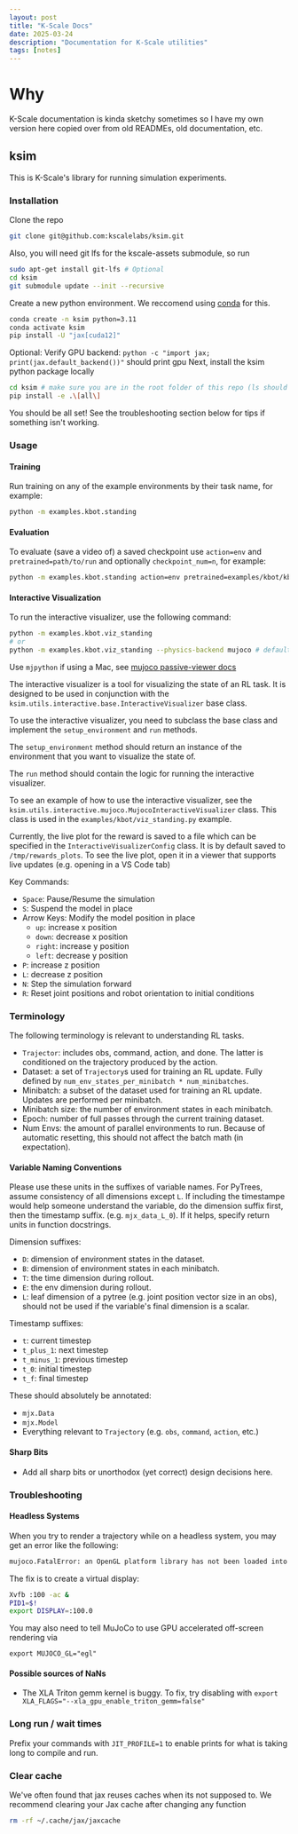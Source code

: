 ```yaml
---
layout: post
title: "K-Scale Docs"
date: 2025-03-24
description: "Documentation for K-Scale utilities"
tags: [notes]
---
```

# Why

K-Scale documentation is kinda sketchy sometimes so I have my own version here copied over from old READMEs, old documentation, etc. 

## ksim

This is K-Scale's library for running simulation experiments.

### Installation

Clone the repo

```bash
git clone git@github.com:kscalelabs/ksim.git
```

Also, you will need git lfs for the kscale-assets submodule, so run

```bash
sudo apt-get install git-lfs # Optional
cd ksim
git submodule update --init --recursive
```

Create a new python environment. We reccomend using [conda](https://www.anaconda.com/docs/getting-started/miniconda/main) for this.

```bash
conda create -n ksim python=3.11
conda activate ksim
pip install -U "jax[cuda12]"
```

Optional: Verify GPU backend: `python -c "import jax; print(jax.default_backend())"` should print gpu
Next, install the ksim python package locally

```bash
cd ksim # make sure you are in the root folder of this repo (ls should show a pyproect.toml file)
pip install -e .\[all\]
```

You should be all set! See the troubleshooting section below for tips if something isn't working.

### Usage

#### Training

Run training on any of the example environments by their task name, for example:

```bash
python -m examples.kbot.standing
```

#### Evaluation

To evaluate (save a video of) a saved checkpoint use `action=env` and `pretrained=path/to/run` and optionally `checkpoint_num=n`, for example:

```bash
python -m examples.kbot.standing action=env pretrained=examples/kbot/kbot_standing_task/run_6 checkpoint_num=5
```

#### Interactive Visualization

To run the interactive visualizer, use the following command:

```bash
python -m examples.kbot.viz_standing
# or
python -m examples.kbot.viz_standing --physics-backend mujoco # default is mjx
```

Use `mjpython` if using a Mac, see
[mujoco passive-viewer docs](https://mujoco.readthedocs.io/en/stable/python.html#passive-viewer)

The interactive visualizer is a tool for visualizing the state of an RL task. It is
designed to be used in conjunction with the `ksim.utils.interactive.base.InteractiveVisualizer`
base class.

To use the interactive visualizer, you need to subclass the base class and implement the
`setup_environment` and `run` methods.

The `setup_environment` method should return an instance of the environment
that you want to visualize the state of.

The `run` method should contain the logic for running the interactive visualizer.

To see an example of how to use the interactive visualizer, see the `ksim.utils.interactive.mujoco.MujocoInteractiveVisualizer`
class. This class is used in the `examples/kbot/viz_standing.py` example.

Currently, the live plot for the reward is saved to a file which can be specified in the `InteractiveVisualizerConfig` class. It is by default saved to `/tmp/rewards_plots`. To see the live plot, open it in a viewer that supports live updates (e.g. opening in a VS Code tab)

Key Commands:

- `Space`: Pause/Resume the simulation
- `S`: Suspend the model in place
- Arrow Keys: Modify the model position in place
  - `up`: increase x position
  - `down`: decrease x position
  - `right`: increase y position
  - `left`: decrease y position
- `P`: increase z position
- `L`: decrease z position
- `N`: Step the simulation forward
- `R`: Reset joint positions and robot orientation to initial conditions

### Terminology

The following terminology is relevant to understanding RL tasks.

- `Trajector`: includes obs, command, action, and done. The latter is
  conditioned on the trajectory produced by the action.
- Dataset: a set of `Trajectory`s used for training an RL update. Fully defined by
  `num_env_states_per_minibatch * num_minibatches`.
- Minibatch: a subset of the dataset used for training an RL update. Updates are
  performed per minibatch.
- Minibatch size: the number of environment states in each minibatch.
- Epoch: number of full passes through the current training dataset.
- Num Envs: the amount of parallel environments to run. Because of automatic
  resetting, this should not affect the batch math (in expectation).

#### Variable Naming Conventions

Please use these units in the suffixes of variable names. For PyTrees, assume
consistency of all dimensions except `L`. If including the timestampe would
help someone understand the variable, do the dimension suffix first, then the
timestamp suffix. (e.g. `mjx_data_L_0`). If it helps, specify return units in
function docstrings.

Dimension suffixes:

- `D`: dimension of environment states in the dataset.
- `B`: dimension of environment states in each minibatch.
- `T`: the time dimension during rollout.
- `E`: the env dimension during rollout.
- `L`: leaf dimension of a pytree (e.g. joint position vector size in an obs),
  should not be used if the variable's final dimension is a scalar.

Timestamp suffixes:

- `t`: current timestep
- `t_plus_1`: next timestep
- `t_minus_1`: previous timestep
- `t_0`: initial timestep
- `t_f`: final timestep

These should absolutely be annotated:

- `mjx.Data`
- `mjx.Model`
- Everything relevant to `Trajectory` (e.g. `obs`, `command`, `action`, etc.)

#### Sharp Bits

- Add all sharp bits or unorthodox (yet correct) design decisions here.

### Troubleshooting

#### Headless Systems

When you try to render a trajectory while on a headless system, you may get an error like the following:

```bash
mujoco.FatalError: an OpenGL platform library has not been loaded into this process, this most likely means that a valid OpenGL context has not been created before mjr_makeContext was called
```

The fix is to create a virtual display:

```bash
Xvfb :100 -ac &
PID1=$!
export DISPLAY=:100.0
```

You may also need to tell MuJoCo to use GPU accelerated off-screen rendering via

```
export MUJOCO_GL="egl"
```

#### Possible sources of NaNs

- The XLA Triton gemm kernel is buggy. To fix, try disabling with `export XLA_FLAGS="--xla_gpu_enable_triton_gemm=false"`

### Long run / wait times

Prefix your commands with `JIT_PROFILE=1` to enable prints for what is taking long to compile and run.

### Clear cache

We've often found that jax reuses caches when its not supposed to. We recommend clearing your Jax cache after changing any function

```bash
rm -rf ~/.cache/jax/jaxcache
```

